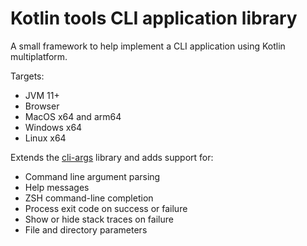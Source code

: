 # Kotlin tools CLI application library

A small framework to help implement a CLI application using Kotlin multiplatform.

Targets:
- JVM 11+
- Browser
- MacOS x64 and arm64
- Windows x64
- Linux x64

Extends the [cli-args](../cli-args) library and adds support for:

- Command line argument parsing
- Help messages
- ZSH command-line completion
- Process exit code on success or failure
- Show or hide stack traces on failure
- File and directory parameters
